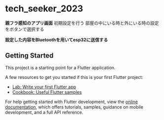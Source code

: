 # tech_seeker_2023

**親フラ感知のアプリ画面**
初期設定を行う
部屋の中にいる時と外にいる時の設定をボタンで選択する

**設定した内容をBluetoothを用いてesp32に送信する**

## Getting Started

This project is a starting point for a Flutter application.

A few resources to get you started if this is your first Flutter project:

- [Lab: Write your first Flutter app](https://docs.flutter.dev/get-started/codelab)
- [Cookbook: Useful Flutter samples](https://docs.flutter.dev/cookbook)

For help getting started with Flutter development, view the
[online documentation](https://docs.flutter.dev/), which offers tutorials,
samples, guidance on mobile development, and a full API reference.
